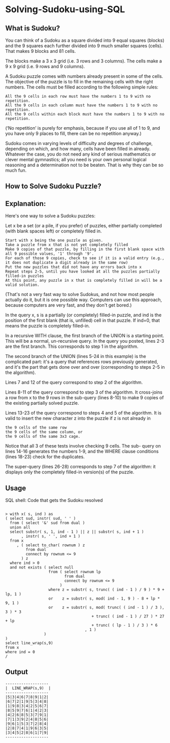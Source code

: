 # Solving-Sudoku-using-SQL

## What is Sudoku?
You can think of a Sudoku as a square divided into 9 equal squares (blocks) and the 9 squares each further divided into 9 much smaller squares (cells). That makes 9 blocks and 81 cells.

The blocks make a 3 x 3 grid (i.e. 3 rows and 3 columns). The cells make a 9 x 9 grid (i.e. 9 rows and 9 columns).

A Sudoku puzzle comes with numbers already present in some of the cells. The objective of the puzzle is to fill in the remaining cells with the right numbers. The cells must be filled according to the following simple rules:

    All the 9 cells in each row must have the numbers 1 to 9 with no repetition.
    All the 9 cells in each column must have the numbers 1 to 9 with no repetition.
    All the 9 cells within each block must have the numbers 1 to 9 with no repetition.

(‘No repetition’ is purely for emphasis, because if you use all of 1 to 9, and you have only 9 places to fill, there can be no repetition anyway.)

Sudoku comes in varying levels of difficulty and degrees of challenge, depending on which, and how many, cells have been filled in already. Whatever the case, you do not need any kind of serious mathematics or clever mental gymnastics; all you need is your own personal logical reasoning and a determination not to be beaten. That is why they can be so much fun. 

## How to Solve Sudoku Puzzle?
## Explanation:

Here's one way to solve a Sudoku puzzles:

Let x be a set (or a pile, if you prefer) of puzzles, either partially completed (with blank spaces left) or completely filled in.

    Start with x being the one puzzle as given.
    Take a puzzle from x that is not yet completely filled
    Make 9 copies of that puzzle, by filling in the first blank space with all 9 possible values, '1' through '9'.
    For each of those 9 copies, check to see if it is a valid entry (e.g., it does not duplicate a digit already in the same row)
    Put the new puzzles that did not have any errors back into x
    Repeat steps 2-5, until you have looked at all the puzzles partially filled-in puzzles
    At this point, any puzzle in x that is completely filled in will be a valid solution.

(That's not a very fast way to solve Sudokus, and not how most people actually do it, but it is one possible way.  Computers can use this approach, because computers are very fast, and they don't get bored.)

In the query x, s is a partially (or completely) filled-in puzzle, and ind is the position of the first blank (that is, unfilled) cell in that puzzle.  If ind=0, that means the puzzle is completely filled-in.

In a recursive WITH clause, the first branch of the UNION is a starting point.  This will be a normal, un-recursive query. In the query you posted, lines 2-3 are the first branch.  This corresponds to step 1 in the algorithm.

The second branch of the UNION (lines 5-24 in this example) is the complicated part: it's a query that references rows previously generated, and it's the part that gets done over and over (corresponding to steps 2-5 in the algorithm).

Lines 7 and 12 of the query correspond to step 2 of the algorithm.

Lines 8-11 of the query correspond to step 3 of the algorithm.  It cross-joins a row from x to the 9 rows in the sub-query (lines 8-10) to make 9 copies of the existing partially solved puzzle.

Lines 13-23 of the query correspond to steps 4 and 5 of the algorithm.  It is valid to insert the new character z into the puzzle if z is not already in

    the 9 cells of the same row
    the 9 cells of the same column, or
    the 9 cells of the same 3x3 cage.

Notice that all 3 of these tests involve checking 9 cells.  The sub- query on lines 14-16 generates the numbers 1-9, and the WHERE clause conditions (lines 18-23) check for the duplicates.

The super-query (lines 26-28) corresponds to step 7 of the algorithm: it displays only the completely filled-in version(s) of the puzzle.

## Usage

SQL shell:
Code that gets the Sudoku resolved

```

> with x( s, ind ) as
( select sud, instr( sud, ' ' )
  from ( select '&' sud from dual )
  union all
  select substr( s, 1, ind - 1 ) || z || substr( s, ind + 1 )
       , instr( s, ' ', ind + 1 )
  from x
     , ( select to_char( rownum ) z
         from dual
         connect by rownum <= 9
       ) z
  where ind > 0
  and not exists ( select null
                   from ( select rownum lp
                          from dual
                          connect by rownum <= 9
                        )
                   where z = substr( s, trunc( ( ind - 1 ) / 9 ) * 9 + lp, 1 )
                   or    z = substr( s, mod( ind - 1, 9 ) - 8 + lp * 9, 1 )
                   or    z = substr( s, mod( trunc( ( ind - 1 ) / 3 ), 3 ) * 3
                                      + trunc( ( ind - 1 ) / 27 ) * 27 + lp
                                      + trunc( ( lp - 1 ) / 3 ) * 6
                                   , 1 )
                 )
)
select line_wrap(s,9)
from x
where ind = 0
/

```

## Output
```
-------------------
|  LINE_WRAP(s,9)  |
-------------------
|5|3|4|6|7|8|9|1|2|
|6|7|2|1|9|5|3|4|8|
|1|9|8|3|4|2|5|6|7|
|8|5|9|7|6|1|4|2|3|
|4|2|6|8|5|3|7|9|1|
|7|1|3|9|2|4|8|5|6|
|9|6|1|5|3|7|2|8|4|
|2|8|7|4|1|9|6|3|5|
|3|4|5|2|8|6|1|7|9|
-------------------

```
